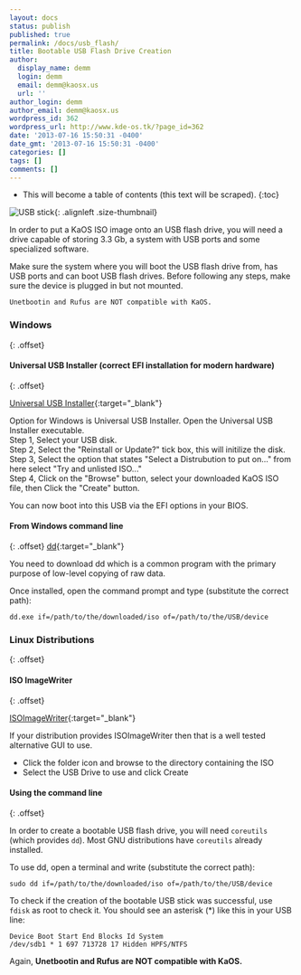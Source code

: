 ```yaml
---
layout: docs
status: publish
published: true
permalink: /docs/usb_flash/
title: Bootable USB Flash Drive Creation
author:
  display_name: demm
  login: demm
  email: demm@kaosx.us
  url: ''
author_login: demm
author_email: demm@kaosx.us
wordpress_id: 362
wordpress_url: http://www.kde-os.tk/?page_id=362
date: '2013-07-16 15:50:31 -0400'
date_gmt: '2013-07-16 15:50:31 -0400'
categories: []
tags: []
comments: []
---
```

* This will become a table of contents (this text will be scraped).
{:toc}

![USB stick](/wp-content/uploads/2013/07/Drive-USB-150x150.png){: .alignleft .size-thumbnail}

In order to put a KaOS ISO image onto an USB flash drive, you will need a drive capable of storing 3.3 Gb, a system with USB ports and some specialized software.

Make sure the system where you will boot the USB flash drive from, has USB ports and can boot USB flash drives.  Before following any steps, make sure the device is plugged in but not mounted.

```fix
Unetbootin and Rufus are NOT compatible with KaOS.
```

### Windows
{: .offset}

#### Universal USB Installer (correct EFI installation for modern hardware)
{: .offset}

[Universal USB Installer](https://pendrivelinux.com/downloads/Universal-USB-Installer/Universal-USB-Installer-2.0.2.0.exe){:target="_blank"}

Option for Windows is Universal USB Installer. Open the Universal USB Installer executable.  
Step 1, Select your USB disk.  
Step 2, Select the "Reinstall or Update?" tick box, this will initilize the disk.  
Step 3, Select the option that states "Select a Distrubution to put on..." from here select "Try and unlisted ISO..."  
Step 4, Click on the "Browse" button, select your downloaded KaOS ISO file, then Click the "Create" button.

You can now boot into this USB via the EFI options in your BIOS.

#### From Windows command line
{: .offset}
[dd](http://www.chrysocome.net/downloads/dd-0.5.zip){:target="_blank"}

You need to download dd which is a common program with the primary purpose of low-level copying of raw data.

Once installed, open the command prompt and type (substitute the correct path):

```
dd.exe if=/path/to/the/downloaded/iso of=/path/to/the/USB/device
```

### Linux Distributions
{: .offset}

#### ISO ImageWriter
{: .offset}

[ISOImageWriter](https://apps.kde.org/isoimagewriter/){:target="_blank"}

If your distribution provides ISOImageWriter then that is a well tested alternative GUI to use.

* Click the folder icon and browse to the directory containing the ISO
* Select the USB Drive to use and click Create

#### Using the command line
{: .offset}

In order to create a bootable USB flash drive, you will need `coreutils` (which provides `dd`). Most GNU distributions have `coreutils` already installed.

To use dd, open a terminal and write (substitute the correct path):

```
sudo dd if=/path/to/the/downloaded/iso of=/path/to/the/USB/device
```

To check if the creation of the bootable USB stick was successful, use `fdisk` as root to check it. You should see an asterisk (*) like this in your USB line:

```
Device Boot Start End Blocks Id System
/dev/sdb1 * 1 697 713728 17 Hidden HPFS/NTFS
```

Again, **Unetbootin and Rufus are NOT compatible with KaOS.**
